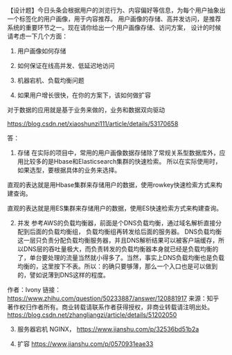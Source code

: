 【设计题】今日头条会根据用户的浏览行为、内容偏好等信息，为每个用户抽象出一个标签化的用户画像，用于内容推荐。
用户画像的存储、高并发访问，是推荐系统的重要环节之一。现在请你给出一个用户画像存储、访问方案，
设计的时候请考虑一下几个方面：

1. 用户画像如何存储

2. 如何保证在线高并发、低延迟地访问

3. 机器宕机、负载均衡问题

4. 如果用户增长很快，在你的方案下，该如何做扩容

对于数据的应用就是基于业务来做的，业务和数据双向驱动

https://blog.csdn.net/xiaoshunzi111/article/details/53170658

答：
1. 存储
在实际的项目中，常用的用户画像数据存储除了常规关系型数据库外，应用比较多的是Hbase和Elasticsearch集群的快速检索。
所以在实际使用时，如果选型，要根据具体的业务来选择。

直观的表达就是用Hbase集群来存储用户的数据，使用rowkey快速检索方式来构建查询。

直观的表达就是用ES集群来存储用户的数据，使用ES快速检索方式来构建查询。


2. 并发
参考AWS的负载均衡器，前面是个DNS负载均衡，通过域名解析直接分配到后面的负载均衡组，
负载均衡组再转发给后面的服务器。
DNS负载均衡这一层只负责分配负载均衡服务器，并且DNS解析结果可以被客户端缓存，所以DNS层的吞吐量极大，而负责转发的负载均衡器本身就已经是负载均衡的了，单台要处理的流量当然就小得多了。当然，事实上DNS负载均衡也是负载均衡的，这里按下不表。所以：的确只要够薄，那么一个入口也是可以做到的，譬如说薄到DNS这样的程度。

作者：Ivony
链接：https://www.zhihu.com/question/50233887/answer/120881917
来源：知乎
著作权归作者所有。商业转载请联系作者获得授权，非商业转载请注明出处。
https://blog.csdn.net/zhangliangzi/article/details/51202050

3. 服务器宕机
NGINX，
https://www.jianshu.com/p/32536bd51b2a

4. 扩容
https://www.jianshu.com/p/0570931eae33